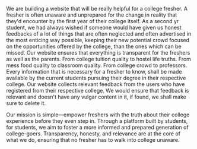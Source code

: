 We are building a website that will be really helpful for a college fresher. A fresher is often unaware and unprepared for the change in reality that they'd encounter by the first year of their college itself. As a second yr student, we had always wished if someone would have given us honest feedbacks of a lot of things that are often neglected and often advertised in the most enticing way possible, keeping their new potential crowd focused on the opportunities offered by the college, than the ones which can be missed. Our website ensures that everything is transparent for the freshers as well as the parents. From college tuition quality to hostel life truths. From mess food quality to classroom quality. From college crowd to professors. Every information that is necessary for a fresher to know, shall be made available by the current students pursuing their degree in their respective college. Our website collects relevant feedback from the users who have registered from their respective college. We would ensure that feedback is relevant and doesn't have any vulgar content in it, if found, we shall make sure to delete it. 

Our mission is simple—empower freshers with the truth about their college experience before they even step in. Through a platform built by students, for students, we aim to foster a more informed and prepared generation of college-goers. Transparency, honesty, and relevance are at the core of what we do, ensuring that no fresher has to walk into college unaware.

